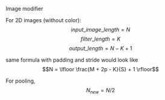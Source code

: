 Image modifier 

For 2D images (without color):
$$input\_image\_length = N$$
$$filter\_length = K$$
$$output\_length = N - K + 1$$

same formula with padding and stride would look like
$$N = \lfloor \frac{M + 2p - K}{S} + 1 \rfloor$$

For pooling,
$$N_{new} = N/2$$